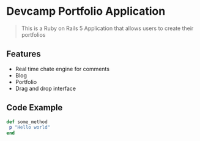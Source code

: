 # Devcamp Portfolio Application

> This is a Ruby on Rails 5 Application that allows users to create their portfolios

## Features
- Real time chate engine for comments
- Blog
- Portfolio
- Drag and drop interface

## Code Example

```ruby
def some_method
 p "Hello world"
end
```